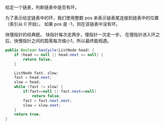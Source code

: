 给定一个链表，判断链表中是否有环。

为了表示给定链表中的环，我们使用整数 pos 来表示链表尾连接到链表中的位置（索引从 0 开始）。 如果 pos 是 -1，则在该链表中没有环。

快慢指针的经典题。
快指针每次走两步，慢指针一次走一步。
在慢指针进入环之后，快慢指针之间的距离每次缩小1，所以最终能相遇。
```Java
public Boolean hasCycle(ListNode head) {
    if (head == null || head.next == null) {
        return false;
    }

    ListNode fast, slow;
    fast = head.next;
    slow = head;
    while (fast != slow) {
        if(fast==null || fast.next==null)
            return false;
        fast = fast.next.next;
        slow = slow.next;
    } 
    return true;
}
```